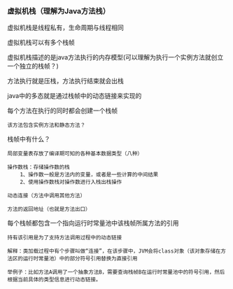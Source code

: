 ### 虚拟机栈（理解为Java方法栈）

虚拟机栈是线程私有，生命周期与线程相同

虚拟机栈可以有多个栈帧

虚拟机栈描述的是java方法执行的内存模型(可以理解为执行一个实例方法就创立一个独立的栈帧？)

方法执行就是压栈，方法执行结束就会出栈

java中的多态就是通过栈帧中的动态链接来实现的

每个方法在执行的同时都会创建一个栈帧

    该方法包含实例方法和静态方法？

栈帧中有什么？

    局部变量表存放了编译期可知的各种基本数据类型（八种）

    操作数栈：存储操作数的栈
        1、操作数一般是方法内的变量，或者是一些计算的中间结果
        2、使用操作数栈对操作数进行入栈出栈操作

    动态连接（方法中调用其他方法）

    方法的返回地址（也就是方法出口）

每个栈帧都包含一个指向运行时常量池中该栈帧所属方法的引用

    持有该引用是为了支持方法调用过程中的动态链接

    解释：类加载过程中有个步骤叫做“连接”，在该步骤中，JVM会将class对象（该对象存储在方法区的运行时常量池）中的部分符号引用替换为直接引用

    举例子：比如方法A调用了一个抽象方法B，需要查询栈帧B在运行时常量池中的符号引用，然后根据当前具体的类型信息进行动态链接。